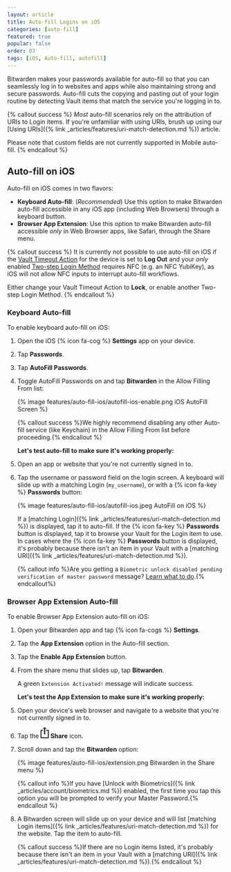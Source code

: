 ```yaml
---
layout: article
title: Auto-fill Logins on iOS
categories: [auto-fill]
featured: true
popular: false
order: 03
tags: [iOS, Auto-fill, autofill]
---
```


Bitwarden makes your passwords available for auto-fill so that you can seamlessly log in to websites and apps while also maintaining strong and secure passwords. Auto-fill cuts the copying and pasting out of your login routine by detecting Vault items that match the service you're logging in to.

{% callout success %}
*Most* auto-fill scenarios rely on the attribution of URIs to Login items. If you're unfamiliar with using URIs, brush up using our [Using URIs]({% link _articles/features/uri-match-detection.md %}) article.

Please note that custom fields are not currently supported in Mobile auto-fill.
{% endcallout %}

## Auto-fill on iOS

Auto-fill on iOS comes in two flavors:

- **Keyboard Auto-fill**: (*Recommended*) Use this option to make Bitwarden auto-fill accessible in any iOS app (including Web Browsers) through a keyboard button.
- **Browser App Extension**: Use this option to make Bitwarden auto-fill accessible *only* in Web Browser apps, like Safari, through the Share menu.

{% callout success %}
It is currently not possible to use auto-fill on iOS if the [Vault Timeout Action]({{site.baseurl}}/article/vault-timeout/#vault-timeout-action) for the device is set to **Log Out** and your *only* enabled [Two-step Login Method]({{site.baseurl}}/article/setup-two-step-login) requires NFC (e.g. an NFC YubiKey), as iOS will not allow NFC inputs to interrupt auto-fill workflows.

Either change your Vault Timeout Action to **Lock**, or enable another Two-step Login Method.
{% endcallout %}

### Keyboard Auto-fill

To enable keyboard auto-fill on iOS:

1. Open the iOS {% icon fa-cog %} **Settings** app on your device.
2. Tap **Passwords**.
3. Tap **AutoFill Passwords**.
4. Toggle AutoFill Passwords on and tap **Bitwarden** in the Allow Filling From list:

   {% image features/auto-fill-ios/autofill-ios-enable.png iOS AutoFill Screen %}

   {% callout success %}We highly recommend disabling any other Auto-fill service (like Keychain) in the Allow Filling From list before proceeding.{% endcallout %}

   **Let's test auto-fill to make sure it's working properly:**
6. Open an app or website that you're not currently signed in to.
7. Tap the username or password field on the login screen. A keyboard will slide up with a matching Login (`my_username`), or with a {% icon fa-key %} **Passwords** button:

   {% image features/auto-fill-ios/autofill-ios.jpeg AutoFill on iOS %}

   If a [matching Login]({% link _articles/features/uri-match-detection.md %}) is displayed, tap it to auto-fill. If the {% icon fa-key %} **Passwords** button is displayed, tap it to browse your Vault for the Login item to use. In cases where the {% icon fa-key %} **Passwords** button is displayed, it's probably because there isn't an item in your Vault with a [matching URI]({% link _articles/features/uri-match-detection.md %}).

   {% callout info %}Are you getting a `Biometric unlock disabled pending verification of master password` message? [Learn what to do]({{site.baseurl}}/article/autofill-faqs/#q-what-do-i-do-about-biometric-unlock-disabled-pending-verification-of-master-password).{% endcallout%}

### Browser App Extension Auto-fill

To enable Browser App Extension auto-fill on iOS:

1. Open your Bitwarden app and tap {% icon fa-cogs %} **Settings**.
2. Tap the **App Extension** option in the Auto-fill section.
3. Tap the **Enable App Extension** button.
4. From the share menu that slides up, tap **Bitwarden**.

   A green `Extension Activated!` message will indicate success.

   **Let's test the App Extension to make sure it's working properly:**
5. Open your device's web browser and navigate to a website that you're not currently signed in to.
6. Tap the <img src="../../images/features/auto-fill-ios/ios_share_icon.png" style="margin-top:0px"> **Share** icon.
7. Scroll down and tap the **Bitwarden** option:

   {% image features/auto-fill-ios/extension.png Bitwarden in the Share menu %}

   {% callout info %}If you have [Unlock with Biometrics]({% link _articles/account/biometrics.md %}) enabled, the first time you tap this option you will be prompted to verify your Master Password.{% endcallout %}
8. A Bitwarden screen will slide up on your device and will list [matching Login items]({% link _articles/features/uri-match-detection.md %}) for the website. Tap the item to auto-fill.

   {% callout success %}If there are no Login items listed, it's probably because there isn't an item in your Vault with a [matching URI]({% link _articles/features/uri-match-detection.md %}).{% endcallout %}
